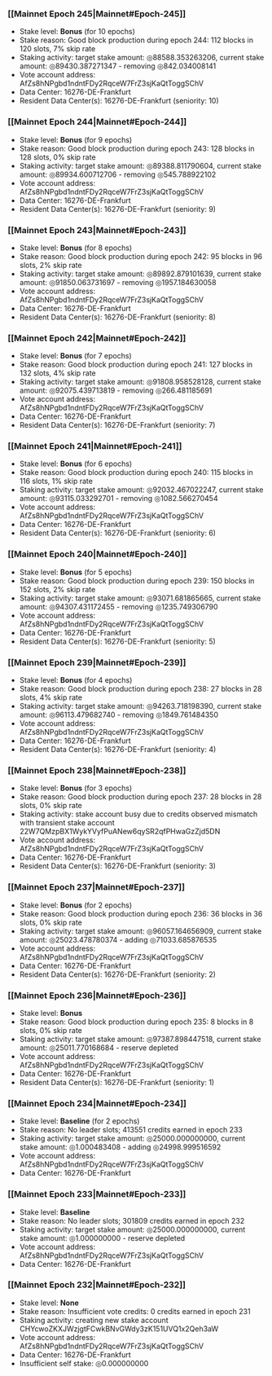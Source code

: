 ### [[Mainnet Epoch 245|Mainnet#Epoch-245]]
* Stake level: **Bonus** (for 10 epochs)
* Stake reason: Good block production during epoch 244: 112 blocks in 120 slots, 7% skip rate
* Staking activity: target stake amount: ◎88588.353263206, current stake amount: ◎89430.387271347 - removing ◎842.034008141
* Vote account address: AfZs8hNPgbd1ndntFDy2RqceW7FrZ3sjKaQtToggSChV
* Data Center: 16276-DE-Frankfurt
* Resident Data Center(s): 16276-DE-Frankfurt (seniority: 10)
### [[Mainnet Epoch 244|Mainnet#Epoch-244]]
* Stake level: **Bonus** (for 9 epochs)
* Stake reason: Good block production during epoch 243: 128 blocks in 128 slots, 0% skip rate
* Staking activity: target stake amount: ◎89388.811790604, current stake amount: ◎89934.600712706 - removing ◎545.788922102
* Vote account address: AfZs8hNPgbd1ndntFDy2RqceW7FrZ3sjKaQtToggSChV
* Data Center: 16276-DE-Frankfurt
* Resident Data Center(s): 16276-DE-Frankfurt (seniority: 9)
### [[Mainnet Epoch 243|Mainnet#Epoch-243]]
* Stake level: **Bonus** (for 8 epochs)
* Stake reason: Good block production during epoch 242: 95 blocks in 96 slots, 2% skip rate
* Staking activity: target stake amount: ◎89892.879101639, current stake amount: ◎91850.063731697 - removing ◎1957.184630058
* Vote account address: AfZs8hNPgbd1ndntFDy2RqceW7FrZ3sjKaQtToggSChV
* Data Center: 16276-DE-Frankfurt
* Resident Data Center(s): 16276-DE-Frankfurt (seniority: 8)
### [[Mainnet Epoch 242|Mainnet#Epoch-242]]
* Stake level: **Bonus** (for 7 epochs)
* Stake reason: Good block production during epoch 241: 127 blocks in 132 slots, 4% skip rate
* Staking activity: target stake amount: ◎91808.958528128, current stake amount: ◎92075.439713819 - removing ◎266.481185691
* Vote account address: AfZs8hNPgbd1ndntFDy2RqceW7FrZ3sjKaQtToggSChV
* Data Center: 16276-DE-Frankfurt
* Resident Data Center(s): 16276-DE-Frankfurt (seniority: 7)
### [[Mainnet Epoch 241|Mainnet#Epoch-241]]
* Stake level: **Bonus** (for 6 epochs)
* Stake reason: Good block production during epoch 240: 115 blocks in 116 slots, 1% skip rate
* Staking activity: target stake amount: ◎92032.467022247, current stake amount: ◎93115.033292701 - removing ◎1082.566270454
* Vote account address: AfZs8hNPgbd1ndntFDy2RqceW7FrZ3sjKaQtToggSChV
* Data Center: 16276-DE-Frankfurt
* Resident Data Center(s): 16276-DE-Frankfurt (seniority: 6)
### [[Mainnet Epoch 240|Mainnet#Epoch-240]]
* Stake level: **Bonus** (for 5 epochs)
* Stake reason: Good block production during epoch 239: 150 blocks in 152 slots, 2% skip rate
* Staking activity: target stake amount: ◎93071.681865665, current stake amount: ◎94307.431172455 - removing ◎1235.749306790
* Vote account address: AfZs8hNPgbd1ndntFDy2RqceW7FrZ3sjKaQtToggSChV
* Data Center: 16276-DE-Frankfurt
* Resident Data Center(s): 16276-DE-Frankfurt (seniority: 5)
### [[Mainnet Epoch 239|Mainnet#Epoch-239]]
* Stake level: **Bonus** (for 4 epochs)
* Stake reason: Good block production during epoch 238: 27 blocks in 28 slots, 4% skip rate
* Staking activity: target stake amount: ◎94263.718198390, current stake amount: ◎96113.479682740 - removing ◎1849.761484350
* Vote account address: AfZs8hNPgbd1ndntFDy2RqceW7FrZ3sjKaQtToggSChV
* Data Center: 16276-DE-Frankfurt
* Resident Data Center(s): 16276-DE-Frankfurt (seniority: 4)
### [[Mainnet Epoch 238|Mainnet#Epoch-238]]
* Stake level: **Bonus** (for 3 epochs)
* Stake reason: Good block production during epoch 237: 28 blocks in 28 slots, 0% skip rate
* Staking activity: stake account busy due to credits observed mismatch with transient stake account 22W7QMzpBX1WykYVyfPuANew6qySR2qfPHwaGzZjd5DN
* Vote account address: AfZs8hNPgbd1ndntFDy2RqceW7FrZ3sjKaQtToggSChV
* Data Center: 16276-DE-Frankfurt
* Resident Data Center(s): 16276-DE-Frankfurt (seniority: 3)
### [[Mainnet Epoch 237|Mainnet#Epoch-237]]
* Stake level: **Bonus** (for 2 epochs)
* Stake reason: Good block production during epoch 236: 36 blocks in 36 slots, 0% skip rate
* Staking activity: target stake amount: ◎96057.164656909, current stake amount: ◎25023.478780374 - adding ◎71033.685876535
* Vote account address: AfZs8hNPgbd1ndntFDy2RqceW7FrZ3sjKaQtToggSChV
* Data Center: 16276-DE-Frankfurt
* Resident Data Center(s): 16276-DE-Frankfurt (seniority: 2)
### [[Mainnet Epoch 236|Mainnet#Epoch-236]]
* Stake level: **Bonus**
* Stake reason: Good block production during epoch 235: 8 blocks in 8 slots, 0% skip rate
* Staking activity: target stake amount: ◎97387.898447518, current stake amount: ◎25011.770168684 - reserve depleted
* Vote account address: AfZs8hNPgbd1ndntFDy2RqceW7FrZ3sjKaQtToggSChV
* Data Center: 16276-DE-Frankfurt
* Resident Data Center(s): 16276-DE-Frankfurt (seniority: 1)
### [[Mainnet Epoch 234|Mainnet#Epoch-234]]
* Stake level: **Baseline** (for 2 epochs)
* Stake reason: No leader slots; 413551 credits earned in epoch 233
* Staking activity: target stake amount: ◎25000.000000000, current stake amount: ◎1.000483408 - adding ◎24998.999516592
* Vote account address: AfZs8hNPgbd1ndntFDy2RqceW7FrZ3sjKaQtToggSChV
* Data Center: 16276-DE-Frankfurt
### [[Mainnet Epoch 233|Mainnet#Epoch-233]]
* Stake level: **Baseline**
* Stake reason: No leader slots; 301809 credits earned in epoch 232
* Staking activity: target stake amount: ◎25000.000000000, current stake amount: ◎1.000000000 - reserve depleted
* Vote account address: AfZs8hNPgbd1ndntFDy2RqceW7FrZ3sjKaQtToggSChV
* Data Center: 16276-DE-Frankfurt
### [[Mainnet Epoch 232|Mainnet#Epoch-232]]
* Stake level: **None**
* Stake reason: Insufficient vote credits: 0 credits earned in epoch 231
* Staking activity: creating new stake account CHYcwoZKXJWzjgtFCwkBNvGWdy3zK151UVQ1x2Qeh3aW
* Vote account address: AfZs8hNPgbd1ndntFDy2RqceW7FrZ3sjKaQtToggSChV
* Data Center: 16276-DE-Frankfurt
* Insufficient self stake: ◎0.000000000